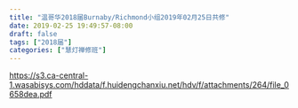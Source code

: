 ```yaml
---
title: "温哥华2018届Burnaby/Richmond小组2019年02月25日共修"
date: 2019-02-25 19:49:57-08:00
draft: false
tags: ["2018届"]
categories: ["慧灯禅修班"]
---
```

https://s3.ca-central-1.wasabisys.com/hddata/f.huidengchanxiu.net/hdv/f/attachments/264/file_0658dea.pdf
